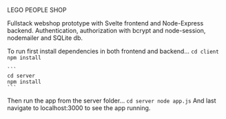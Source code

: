 
LEGO PEOPLE SHOP

Fullstack webshop prototype with Svelte frontend and Node-Express backend. Authentication, authorization with bcrypt and node-session, nodemailer and SQLite db.

To run first install dependencies in both frontend and backend...
     ```
    cd client
    npm install 
    ```
    
    ```
    cd server
    npm install 
    ```
    
Then run the app from the server folder...
    ```
    cd server
    node app.js
    ```
And last navigate to localhost:3000 to see the app running.
